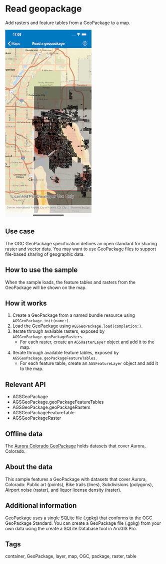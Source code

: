 # Read geopackage

Add rasters and feature tables from a GeoPackage to a map.

![Read a GeoPackage](read-a-geopackage.png)

## Use case

The OGC GeoPackage specification defines an open standard for sharing raster and vector data. You may want to use GeoPackage files to support file-based sharing of geographic data.

## How to use the sample

When the sample loads, the feature tables and rasters from the GeoPackage will be shown on the map.

## How it works

1. Create a GeoPackage from a named bundle resource using `AGSGeoPackage.init(name:)`.
2. Load the GeoPackage using `AGSGeoPackage.load(completion:)`.
3. Iterate through available rasters, exposed by `AGSGeoPackage.geoPackageRasters`.
    * For each raster, create an `AGSRasterLayer` object and add it to the map.
4. Iterate through available feature tables, exposed by `AGSGeoPackage.geoPackageFeatureTables`.
    * For each feature table, create an `AGSFeatureLayer` object and add it to the map.

## Relevant API

* AGSGeoPackage
* AGSGeoPackage.geoPackageFeatureTables
* AGSGeoPackage.geoPackageRasters
* AGSGeoPackageFeatureTable
* AGSGeoPackageRaster

## Offline data

The [Aurora Colorado GeoPackage](https://www.arcgis.com/home/item.html?id=68ec42517cdd439e81b036210483e8e7) holds datasets that cover Aurora, Colorado.

## About the data

This sample features a GeoPackage with datasets that cover Aurora, Colorado: Public art (points), Bike trails (lines), Subdivisions (polygons), Airport noise (raster), and liquor license density (raster).

## Additional information

GeoPackage uses a single SQLite file (.gpkg) that conforms to the OGC GeoPackage Standard. You can create a GeoPackage file (.gpkg) from your own data using the create a SQLite Database tool in ArcGIS Pro.

## Tags

container, GeoPackage, layer, map, OGC, package, raster, table
